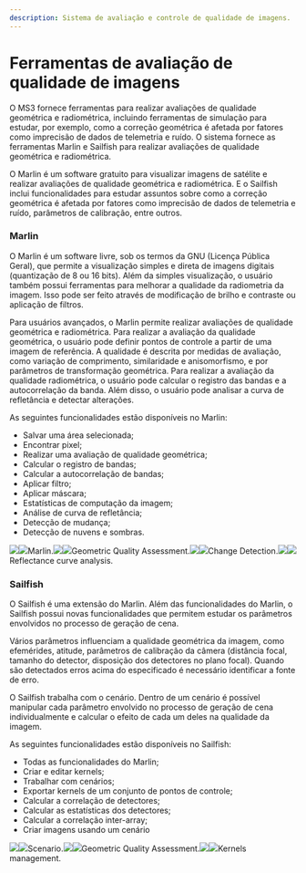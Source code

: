 ```yaml
---
description: Sistema de avaliação e controle de qualidade de imagens.
---
```


# Ferramentas de avaliação de qualidade de imagens

O MS3 fornece ferramentas para realizar avaliações de qualidade geométrica e radiométrica, incluindo ferramentas de simulação para estudar, por exemplo, como a correção geométrica é afetada por fatores como imprecisão de dados de telemetria e ruído. O sistema fornece as ferramentas Marlin e Sailfish para realizar avaliações de qualidade geométrica e radiométrica. 

O Marlin é um software gratuito para visualizar imagens de satélite e realizar avaliações de qualidade geométrica e radiométrica. E o Sailfish inclui funcionalidades para estudar assuntos sobre como a correção geométrica é afetada por fatores como imprecisão de dados de telemetria e ruído, parâmetros de calibração, entre outros.

### Marlin

O Marlin é um software livre, sob os termos da GNU \(Licença Pública Geral\), que permite a visualização simples e direta de imagens digitais \(quantização de 8 ou 16 bits\). Além da simples visualização, o usuário também possui ferramentas para melhorar a qualidade da radiometria da imagem. Isso pode ser feito através de modificação de brilho e contraste ou aplicação de filtros.

Para usuários avançados, o Marlin permite realizar avaliações de qualidade geométrica e radiométrica. Para realizar a avaliação da qualidade geométrica, o usuário pode definir pontos de controle a partir de uma imagem de referência. A qualidade é descrita por medidas de avaliação, como variação de comprimento, similaridade e anisomorfismo, e por parâmetros de transformação geométrica. Para realizar a avaliação da qualidade radiométrica, o usuário pode calcular o registro das bandas e a autocorrelação da banda. Além disso, o usuário pode analisar a curva de refletância e detectar alterações.

As seguintes funcionalidades estão disponíveis no Marlin:

* Salvar uma área selecionada;
* Encontrar pixel;
* Realizar uma avaliação de qualidade geométrica;
* Calcular o registro de bandas;
* Calcular a autocorrelação de bandas;
* Aplicar filtro;
* Aplicar máscara;
* Estatísticas de computação da imagem;
* Análise de curva de refletância;
* Detecção de mudança;
* Detecção de nuvens e sombras.

[![](http://enms3wiki.dpi.inpe.br/en.w/images/thumb/2/22/Marlin.jpg/600px-Marlin.jpg)](http://enms3wiki.dpi.inpe.br/wiki/File:Marlin.jpg)[![](http://enms3wiki.dpi.inpe.br/en.w/skins/common/images/magnify-clip.png)](http://enms3wiki.dpi.inpe.br/wiki/File:Marlin.jpg)Marlin.[![](http://enms3wiki.dpi.inpe.br/en.w/images/thumb/e/e2/Marlin_2_5.jpg/600px-Marlin_2_5.jpg)](http://enms3wiki.dpi.inpe.br/wiki/File:Marlin_2_5.jpg)[![](http://enms3wiki.dpi.inpe.br/en.w/skins/common/images/magnify-clip.png)](http://enms3wiki.dpi.inpe.br/wiki/File:Marlin_2_5.jpg)Geometric Quality Assessment.[![](http://enms3wiki.dpi.inpe.br/en.w/images/thumb/1/1c/Change_image.jpg/600px-Change_image.jpg)](http://enms3wiki.dpi.inpe.br/wiki/File:Change_image.jpg)[![](http://enms3wiki.dpi.inpe.br/en.w/skins/common/images/magnify-clip.png)](http://enms3wiki.dpi.inpe.br/wiki/File:Change_image.jpg)Change Detection.[![](http://enms3wiki.dpi.inpe.br/en.w/images/thumb/d/dd/Reflectance_curve.jpg/600px-Reflectance_curve.jpg)](http://enms3wiki.dpi.inpe.br/wiki/File:Reflectance_curve.jpg)[![](http://enms3wiki.dpi.inpe.br/en.w/skins/common/images/magnify-clip.png)](http://enms3wiki.dpi.inpe.br/wiki/File:Reflectance_curve.jpg)Reflectance curve analysis.

### Sailfish

O Sailfish é uma extensão do Marlin. Além das funcionalidades do Marlin, o Sailfish possui novas funcionalidades que permitem estudar os parâmetros envolvidos no processo de geração de cena.

Vários parâmetros influenciam a qualidade geométrica da imagem, como efemérides, atitude, parâmetros de calibração da câmera \(distância focal, tamanho do detector, disposição dos detectores no plano focal\). Quando são detectados erros acima do especificado é necessário identificar a fonte de erro.

O Sailfish trabalha com o cenário. Dentro de um cenário é possível manipular cada parâmetro envolvido no processo de geração de cena individualmente e calcular o efeito de cada um deles na qualidade da imagem.

As seguintes funcionalidades estão disponíveis no Sailfish:

* Todas as funcionalidades do Marlin;
* Criar e editar kernels;
* Trabalhar com cenários;
* Exportar kernels de um conjunto de pontos de controle;
* Calcular a correlação de detectores;
* Calcular as estatísticas dos detectores;
* Calcular a correlação inter-array;
* Criar imagens usando um cenário

  
[![](http://enms3wiki.dpi.inpe.br/en.w/images/thumb/b/b5/Sailfish.jpg/700px-Sailfish.jpg)](http://enms3wiki.dpi.inpe.br/wiki/File:Sailfish.jpg)[![](http://enms3wiki.dpi.inpe.br/en.w/skins/common/images/magnify-clip.png)](http://enms3wiki.dpi.inpe.br/wiki/File:Sailfish.jpg)Scenario.[![](http://enms3wiki.dpi.inpe.br/en.w/images/thumb/7/7a/Sailfish1.jpg/700px-Sailfish1.jpg)](http://enms3wiki.dpi.inpe.br/wiki/File:Sailfish1.jpg)[![](http://enms3wiki.dpi.inpe.br/en.w/skins/common/images/magnify-clip.png)](http://enms3wiki.dpi.inpe.br/wiki/File:Sailfish1.jpg)Geometric Quality Assessment.[![](http://enms3wiki.dpi.inpe.br/en.w/images/thumb/2/2c/Sailfish2.jpg/700px-Sailfish2.jpg)](http://enms3wiki.dpi.inpe.br/wiki/File:Sailfish2.jpg)[![](http://enms3wiki.dpi.inpe.br/en.w/skins/common/images/magnify-clip.png)](http://enms3wiki.dpi.inpe.br/wiki/File:Sailfish2.jpg)Kernels management.

